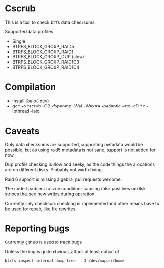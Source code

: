 # Cscrub
This is a tool to check btrfs data checksums.

Supported data profiles
* Single
* BTRFS_BLOCK_GROUP_RAID5
* BTRFS_BLOCK_GROUP_RAID1
* BTRFS_BLOCK_GROUP_DUP (slow)
* BTRFS_BLOCK_GROUP_RAID1C3
* BTRFS_BLOCK_GROUP_RAID1C4

# Compilation
* install libaio(-dev)
* gcc -o cscrub -O2 -fopenmp -Wall -Wextra -pedantic -std=c11 *.c -lpthread -laio

# Caveats
Only data checksums are supported, supporting metadata
would be possible, but as using raid5 metadata is not sane, support
is not added for now.

Dup profile checking is slow and seeky, as the code things the allocations are
on different disks. Probably not worth fixing.

Raid 6 support is missing algebra, pull requests welcome.

The code is subject to race conditions causing false positives on disk
stripes that see new writes during operation.

Currently only checksum checking is implemented and other means have to
be used for repair, like file rewrites.

# Reporting bugs
Currently github is used to track bugs.

Unless the bug is quite obvious, attach at least output of
```bash
btrfs inspect-internal dump-tree -t 3 /dev/mapper/home
```

